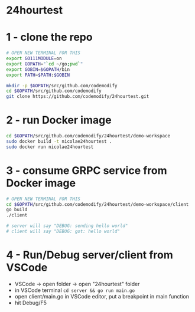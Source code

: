 # 24hourtest


# 1 - clone the repo
```bash
# OPEN NEW TERMINAL FOR THIS
export GO111MODULE=on
export GOPATH="`cd ~/go;pwd`"
export GOBIN=$GOPATH/bin
export PATH=$PATH:$GOBIN

mkdir -p $GOPATH/src/github.com/codemodify
cd $GOPATH/src/github.com/codemodify
git clone https://github.com/codemodify/24hourtest.git
```

# 2 - run Docker image
```bash
cd $GOPATH/src/github.com/codemodify/24hourtest/demo-workspace
sudo docker build -t nicolae24hourtest .
sudo docker run nicolae24hourtest
```

# 3 - consume GRPC service from Docker image
```bash
# OPEN NEW TERMINAL FOR THIS
cd $GOPATH/src/github.com/codemodify/24hourtest/demo-workspace/client
go build
./client

# server will say "DEBUG: sending hello world"
# client will say "DEBUG: got: hello world"
```


# 4 - Run/Debug server/client from VSCode
- VSCode -> open folder -> open "24hourtest" folder
- in VSCode terminal `cd server && go run main.go`
- open client/main.go in VSCode editor, put a breakpoint in main function
- hit Debug/F5
